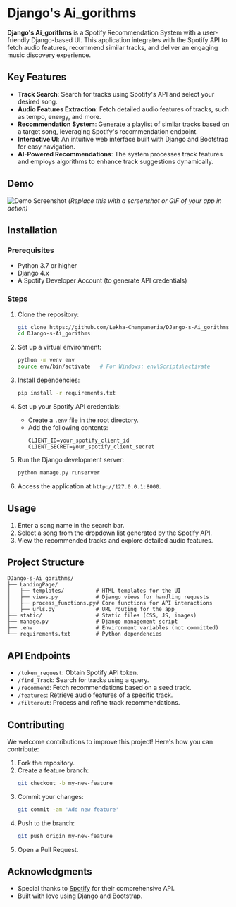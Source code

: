 # Django's Ai_gorithms

**Django's Ai_gorithms** is a Spotify Recommendation System with a user-friendly Django-based UI. This application integrates with the Spotify API to fetch audio features, recommend similar tracks, and deliver an engaging music discovery experience.

## Key Features

- **Track Search**: Search for tracks using Spotify's API and select your desired song.
- **Audio Features Extraction**: Fetch detailed audio features of tracks, such as tempo, energy, and more.
- **Recommendation System**: Generate a playlist of similar tracks based on a target song, leveraging Spotify's recommendation endpoint.
- **Interactive UI**: An intuitive web interface built with Django and Bootstrap for easy navigation.
- **AI-Powered Recommendations**: The system processes track features and employs algorithms to enhance track suggestions dynamically.

## Demo

![Demo Screenshot](#) *(Replace this with a screenshot or GIF of your app in action)*

## Installation

### Prerequisites

- Python 3.7 or higher
- Django 4.x
- A Spotify Developer Account (to generate API credentials)

### Steps

1. Clone the repository:
   ```bash
   git clone https://github.com/Lekha-Champaneria/DJango-s-Ai_gorithms.git
   cd DJango-s-Ai_gorithms
   ```

2. Set up a virtual environment:
   ```bash
   python -m venv env
   source env/bin/activate   # For Windows: env\Scripts\activate
   ```

3. Install dependencies:
   ```bash
   pip install -r requirements.txt
   ```

4. Set up your Spotify API credentials:
   - Create a `.env` file in the root directory.
   - Add the following contents:
     ```
     CLIENT_ID=your_spotify_client_id
     CLIENT_SECRET=your_spotify_client_secret
     ```

5. Run the Django development server:
   ```bash
   python manage.py runserver
   ```

6. Access the application at `http://127.0.0.1:8000`.

## Usage

1. Enter a song name in the search bar.
2. Select a song from the dropdown list generated by the Spotify API.
3. View the recommended tracks and explore detailed audio features.

## Project Structure

```
DJango-s-Ai_gorithms/
├── LandingPage/
│   ├── templates/          # HTML templates for the UI
│   ├── views.py            # Django views for handling requests
│   ├── process_functions.py# Core functions for API interactions
│   ├── urls.py             # URL routing for the app
├── static/                 # Static files (CSS, JS, images)
├── manage.py               # Django management script
├── .env                    # Environment variables (not committed)
└── requirements.txt        # Python dependencies
```

## API Endpoints

- `/token_request`: Obtain Spotify API token.
- `/find_Track`: Search for tracks using a query.
- `/recommend`: Fetch recommendations based on a seed track.
- `/features`: Retrieve audio features of a specific track.
- `/filterout`: Process and refine track recommendations.

## Contributing

We welcome contributions to improve this project! Here's how you can contribute:

1. Fork the repository.
2. Create a feature branch:
   ```bash
   git checkout -b my-new-feature
   ```
3. Commit your changes:
   ```bash
   git commit -am 'Add new feature'
   ```
4. Push to the branch:
   ```bash
   git push origin my-new-feature
   ```
5. Open a Pull Request.

## Acknowledgments

- Special thanks to [Spotify](https://developer.spotify.com/) for their comprehensive API.
- Built with love using Django and Bootstrap.
